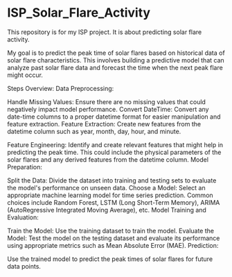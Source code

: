 # ISP_Solar_Flare_Activity
This repository is for my ISP project.  It is about predicting solar flare activity.

My goal is to predict the peak time of solar flares based on historical data of solar flare characteristics. This involves building a predictive model that can analyze past solar flare data and forecast the time when the next peak flare might occur.

Steps Overview:
Data Preprocessing:

Handle Missing Values: Ensure there are no missing values that could negatively impact model performance.
Convert DateTime: Convert any date-time columns to a proper datetime format for easier manipulation and feature extraction.
Feature Extraction: Create new features from the datetime column such as year, month, day, hour, and minute.

Feature Engineering: Identify and create relevant features that might help in predicting the peak time. This could include the physical parameters of the solar flares and any derived features from the datetime column.
Model Preparation:

Split the Data: Divide the dataset into training and testing sets to evaluate the model's performance on unseen data.
Choose a Model: Select an appropriate machine learning model for time series prediction. Common choices include Random Forest, LSTM (Long Short-Term Memory), ARIMA (AutoRegressive Integrated Moving Average), etc.
Model Training and Evaluation:

Train the Model: Use the training dataset to train the model.
Evaluate the Model: Test the model on the testing dataset and evaluate its performance using appropriate metrics such as Mean Absolute Error (MAE).
Prediction:

Use the trained model to predict the peak times of solar flares for future data points.

